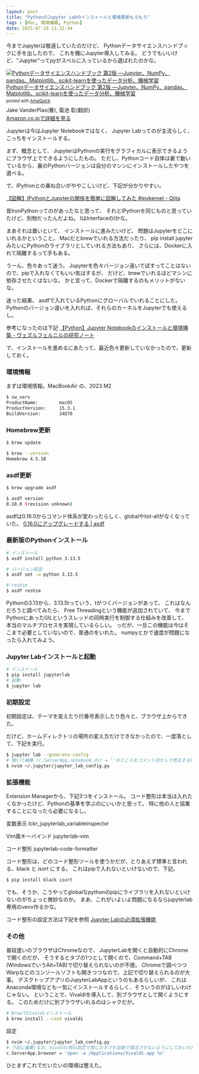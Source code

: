 ```yaml
---
layout: post
title: "PythonのJupyter Labのインストールと環境更新もろもろ"
tags : [Mac, 環境構築, Python]
date: 2025-07-18 11:32:44
---
```



今までJupyterは敬遠していたのだけど、
Pythonデータサイエンスハンドブックに手を出したので、
これを機にJupyter導入してみる。
どうでもいいけど、"Jupyter"ってpyがスペルに入っているから選ばれたのかな。

<div class="AmaQuick-box" style="margin-bottom: 0px;"><div class="AmaQuick-image" style="float: left; margin: 0px 12px 1px 0px;"><a href="https://www.amazon.co.jp/dp/4814400632/?tag=tavi06-22" name="AmaQuicklink" target="_blank"><img src="https://m.media-amazon.com/images/I/4104emmrmWL._SL200_.jpg" alt="Pythonデータサイエンスハンドブック 第2版 ―Jupyter、NumPy、pandas、Matplotlib、scikit-learnを使ったデータ分析、機械学習" style="border: none;"/></a></div><div class="AmaQuick-info" style="margin-bottom: 10px; line-height: 120%"><div class="AmaQuick-name" style="margin-bottom: 10px; line-height: 120%"><a href="https://www.amazon.co.jp/dp/4814400632/?tag=tavi06-22" name="AmaQuicklink" target="_blank">Pythonデータサイエンスハンドブック 第2版 ―Jupyter、NumPy、pandas、Matplotlib、scikit-learnを使ったデータ分析、機械学習</a><div class="AmaQuick-powered-date" style="font-size: 80%; margin-top: 5px; line-height: 120%">posted with <a href="https://creazy.net/amazon_quick_affiliate" title="AmaQuick" target="_blank">AmaQuick</a></div></div><div class="AmaQuick-detail">Jake VanderPlas(著), 菊池 彰(翻訳)</div><div class="AmaQuick-sub-info" style="float: left;"><div class="AmaQuick-link" style="margin-top: 5px"><a href="https://www.amazon.co.jp/dp/4814400632/?tag=tavi06-22" name="AmaQuicklink" target="_blank">Amazon.co.jpで詳細を見る</a></div></div></div><div class="AmaQuick-footer" style="clear: left"></div></div>

Jupyterは今はJupyter Notebookではなく、
Jupyter Labってのが主流らしく、こっちをインストールする。

まず、概念として、
JupyterはPythonの実行をグラフィカルに表示できるようにブラウザ上でできるようにしたもの。
ただし、Pythonコード自体は裏で動いているから、裏のPythonバージョンは自分のマシンにインストールしたやつを選べる。

で、IPythonとの兼ね合いがややこしいけど、下記が分かりやすい。

[【図解】IPythonとJupyterの関係を簡単に図解してみた #ipykernel - Qiita](https://qiita.com/shoheihagiwara/items/f0d426cc8a2cec999107)

昔IronPythonってのがあったなと思って、
それとIPythonを同じものと思っていたけど、別物だったんだよね。
IはInterfaceのIかな。

まあそれは置いといて、
インストールに進みたいけど、
問題はJupyterをどこにいれるかということ。
Macだとbrewでいれる方法だったり、 pip install jupyterみたいにPythonのライブラリとしていれる方法もあり、
さらには、Dockerに入れて隔離するって手もある。

うーん、色々あって迷う。
Jupyterを色々バージョン違いで試すってことはないので、pipで入れなくてもいい気はするが、
だけど、brewでいれるほどマシンに依存させたくはないな。
かと言って、Dockerで隔離するのもメリットがないな。

迷った結果、
asdfで入れているPythonにグローバルでいれることにした。
Pythonのバージョン違いを入れれば、それらのカーネルをJupyterでも使えるし。

参考になったのは下記
[【Python】Jupyter Notebookのインストールと環境構築 - ヴェズルフェルニルの研究ノート](https://blog.ketus-ix.work/entry/2023/12/21/091108)



で、インストールを進めるにあたって、最近色々更新していなかったので、更新しておく。




### 環境情報

まずは環境情報。MacBookAir の、2023 M2 

```bash
$ sw_vers
ProductName:		macOS
ProductVersion:		15.3.1
BuildVersion:		24D70
```


### Homebrew更新

```bash
$ brew update

$ brew --version
Homebrew 4.5.10
```

### asdf更新


```bash
$ brew upgrade asdf

$ asdf version
0.18.0 (revision unknown)
```

asdfは0.16.0からコマンド体系が変わったらしく、globalやlist-allがなくなっていた。
[0.16.0にアップグレードする &#124; asdf](https://asdf-vm.com/ja-jp/guide/upgrading-to-v0-16)


### 最新版のPythonインストール

```bash
# インストール
$ asdf install python 3.13.5

# バージョン設定
$ asdf set -u python 3.13.5

# reshim
$ asdf reshim
```

Pythonの3.13から、3.13.5tっていう、tがつくバージョンがあって、
これはなんだろうと調べてみたら、
Free Threadingという機能が追加されていて、
今までPythonにあったGILというスレッドの同時実行を制御する仕組みを改善して、
本当のマルチプロセスを実現しているらしい。
っだが、一旦この機能は今はそこまで必要としていないので、普通のをいれた。
numpyとかで速度が問題になったら入れてみよう。



### Jupyter Labインストールと起動


```bash
# インストール
$ pip install jupyterlab
# 起動
$ jupyter lab
```



### 初期設定

初期設定は、テーマを変えたり行番号表示したり色々と、ブラウザ上からできた。

だけど、ホームディレクトリの場所の変え方だけできなかったので、一度落として、下記を実行。

```bash
$ jupyter lab --generate-config
# 開いて編集 (c.ServerApp.notebook_dir = ''のところをコメント活かして修正する)
$ nvim ~/.jupyter/jupyter_lab_config.py
```


### 拡張機能

Extension Managerから、下記3つをインストール。
コード整形は本当は入れたくなかったけど、Pythonの基準を学ぶのにいいかと思って。
特に他の人と協業することになったら必要になるし。

変数表示
lckr_jupyterlab_variableinspector

Vim風キーバインド
jupyterlab-vim

コード整形
jupyterlab-code-formatter


コード整形は、どのコード整形ツールを使うかだが、とりあえず標準と言われる、black と isort にする。
これはpipで入れないといけないので、下記。


```bash
$ pip install black isort
```


でも、そうか、こうやってglobalなpythonのpipにライブラリを入れないといけないのがちょっと微妙なのか。
まあ、これがいよいよ問題になるならjupyterlab専用のvenv作るかな。

コード整形の設定方法は下記を参照
[Jupyter Labの必須拡張機能](https://chemipynexus.com/jupyter-lab-extension/)


### その他

普段遣いのブラウザはChromeなので、
JupyterLabを開くと自動的にChromeで開くのだが、
そうするとタブの1つとして開くので、Command+TAB (WindowsでいうAlt+TAB)で切り替えられないのが不便。
Chromeで調べつつWarpなどのコンソールソフトも開きつつなので、上記で切り替えられるのが大事。
デスクトップアプリのJupyterLabAppというのもあるらしいが、
これはAnaconda環境なども一気にインストールするらしく、そういうのがほしいわけじゃない。
ということで、Vivaldiを導入して、別ブラウザとして開くようにする。
このためだけに別ブラウザいれるのはシャクだが。

```bash
# BrewでVivaldiインストール
$ brew install --cask vivaldi
```

設定

```bash
$ nvim ~/.jupyter/jupyter_lab_config.py
# 下記に編集(なお、Vivaldi側の設定で閉じたタブを自動で復活させないようにしておいた)
c.ServerApp.browser = 'open -a /Applications/Vivaldi.app %s'
```


ひとまずこれでだいたいの環境は整えた。



